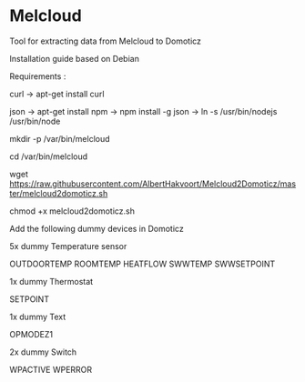 # Melcloud
Tool for extracting data from Melcloud to Domoticz

Installation guide based on Debian

Requirements :

curl
-> apt-get install curl

json 
-> apt-get install npm
-> npm install -g json
-> ln -s /usr/bin/nodejs /usr/bin/node

mkdir -p /var/bin/melcloud

cd /var/bin/melcloud

wget https://raw.githubusercontent.com/AlbertHakvoort/Melcloud2Domoticz/master/melcloud2domoticz.sh

chmod +x melcloud2domoticz.sh

Add the following dummy devices in Domoticz

5x dummy Temperature sensor

OUTDOORTEMP
ROOMTEMP
HEATFLOW
SWWTEMP
SWWSETPOINT

1x dummy Thermostat

SETPOINT

1x dummy Text

OPMODEZ1

2x dummy Switch

WPACTIVE
WPERROR
